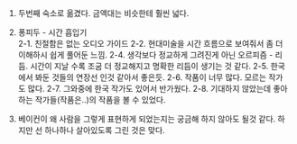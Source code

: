 1. 두번째 숙소로 옮겼다. 금액대는 비슷한테 훨씬 넓다.

2. 퐁피두 - 시간 흡입기    
  2-1. 친절함은 없는 오디오 가이드
  2-2. 현대미술을 시간 흐름으로 보여줘서 좀 더 이해하시 쉽게 풀어둔 느낌.
  2-4. 생각보다 정교하게 그려진게 아닌 오르피즘 - 리듬. 시간이 지날 수록 조굼 더 정교해지고 명확한 리듬이 생기는 것 같다.
  2-5. 한국에서 봐둔 것들의 연장선 인것 같아서 좋은듯.
  2-6. 작품이 너무 많다. 모르는 작가도 많다.
  2-7. 그와중에 한국 작가도 있어서 반가웠다.
  2-8. 기대하지 않았는데 좋아하는 작가들(작품은..)의 작품을 볼 수 있었다.
  9. 베이컨이 왜 사람을 그렇게 표현하게 되었는지는 궁금해 하지 않아도 될것 같다. 하지만 선 하나하나 살아있도록 그린 것은 맞다.